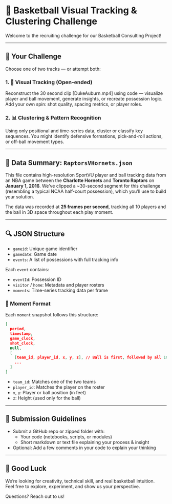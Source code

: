 # 🏀 Basketball Visual Tracking & Clustering Challenge

Welcome to the recruiting challenge for our Basketball Consulting Project!  

---

## 🧠 Your Challenge

Choose one of two tracks — or attempt both:

### 1. 🔎 Visual Tracking (Open-ended)
Reconstruct the 30 second clip [DukeAuburn.mp4] using code — visualize player and ball movement, generate insights, or recreate possession logic. Add your own spin: shot quality, spacing metrics, or player roles.

### 2. 📊 Clustering & Pattern Recognition
Using only positional and time-series data, cluster or classify key sequences. You might identify defensive formations, pick-and-roll actions, or off-ball movement types.

---

## 📂 Data Summary: `RaptorsVHornets.json`

This file contains high-resolution SportVU player and ball tracking data from an NBA game between the **Charlotte Hornets** and **Toronto Raptors** on **January 1, 2016**. We’ve clipped a ~30-second segment for this challenge (resembling a typical NCAA half-court possession), which you’ll use to build your solution.

The data was recorded at **25 frames per second**, tracking all 10 players and the ball in 3D space throughout each play moment.

---

## 🔍 JSON Structure

- `gameid`: Unique game identifier  
- `gamedate`: Game date  
- `events`: A list of possessions with full tracking info

Each `event` contains:
- `eventId`: Possession ID  
- `visitor` / `home`: Metadata and player rosters  
- `moments`: Time-series tracking data per frame

### 🧱 Moment Format
Each `moment` snapshot follows this structure:

```json
[
  period,
  timestamp,
  game_clock,
  shot_clock,
  null,
  [
    [team_id, player_id, x, y, z], // Ball is first, followed by all 10 players
    ...
  ]
]
```

- `team_id`: Matches one of the two teams
- `player_id`: Matches the player on the roster
- `x`, `y`: Player or ball position (in feet)
- `z`: Height (used only for the ball)

---

## 📝 Submission Guidelines

- Submit a GitHub repo or zipped folder with:
  - Your code (notebooks, scripts, or modules)
  - Short markdown or text file explaining your process & insight
- Optional: Add a few comments in your code to explain your thinking

---

## 🙌 Good Luck

We’re looking for creativity, technical skill, and real basketball intuition.  
Feel free to explore, experiment, and show us your perspective.

Questions? Reach out to us!
